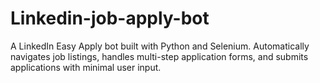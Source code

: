 # Linkedin-job-apply-bot
A LinkedIn Easy Apply bot built with Python and Selenium. Automatically navigates job listings, handles multi-step application forms, and submits applications with minimal user input.
